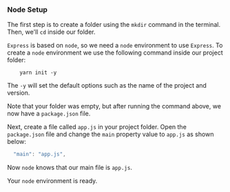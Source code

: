 ### Node Setup

The first step is to create a folder using the `mkdir` command in the terminal. Then, we'll `cd` inside our folder.

`Express` is based on `node`, so we need a `node` environment to use `Express`. To create a `node` environment we use the following command inside our project folder:

```shell
    yarn init -y
```

The `-y` will set the default options such as the name of the project and version.

Note that your folder was empty, but after running the command above, we now have a `package.json` file.

Next, create a file called `app.js` in your project folder. Open the `package.json` file and change the `main` property value to `app.js` as shown below:

```javascript
  "main": "app.js",
```

Now `node` knows that our main file is `app.js`.

Your `node` environment is ready.
